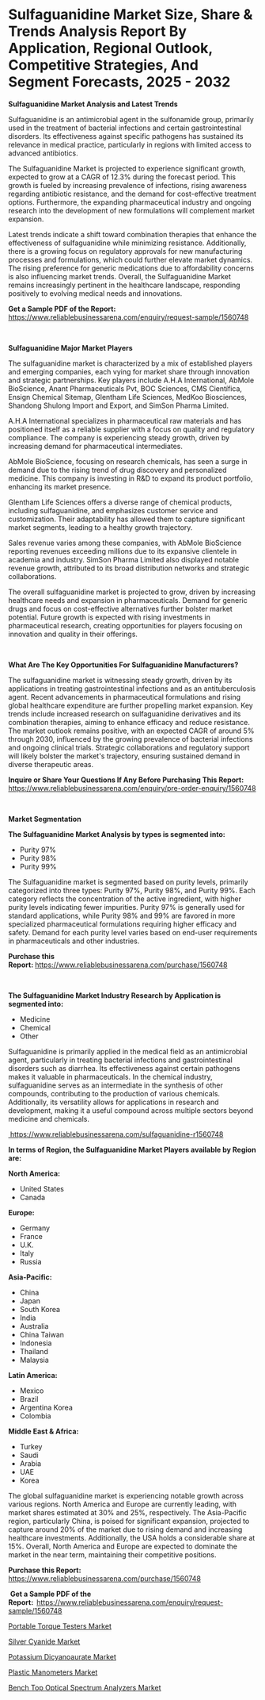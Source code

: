 <p><h1>Sulfaguanidine Market Size, Share & Trends Analysis Report By Application, Regional Outlook, Competitive Strategies, And Segment Forecasts, 2025 - 2032</h1></p><p><strong>Sulfaguanidine Market Analysis and Latest Trends</strong></p>
<p><p>Sulfaguanidine is an antimicrobial agent in the sulfonamide group, primarily used in the treatment of bacterial infections and certain gastrointestinal disorders. Its effectiveness against specific pathogens has sustained its relevance in medical practice, particularly in regions with limited access to advanced antibiotics.</p><p>The Sulfaguanidine Market is projected to experience significant growth, expected to grow at a CAGR of 12.3% during the forecast period. This growth is fueled by increasing prevalence of infections, rising awareness regarding antibiotic resistance, and the demand for cost-effective treatment options. Furthermore, the expanding pharmaceutical industry and ongoing research into the development of new formulations will complement market expansion. </p><p>Latest trends indicate a shift toward combination therapies that enhance the effectiveness of sulfaguanidine while minimizing resistance. Additionally, there is a growing focus on regulatory approvals for new manufacturing processes and formulations, which could further elevate market dynamics. The rising preference for generic medications due to affordability concerns is also influencing market trends. Overall, the Sulfaguanidine Market remains increasingly pertinent in the healthcare landscape, responding positively to evolving medical needs and innovations.</p></p>
<p><strong>Get a Sample PDF of the Report:&nbsp;</strong> <a href="https://www.reliablebusinessarena.com/enquiry/request-sample/1560748?utm_campaign=2518&utm_medium=2&utm_source=Github&utm_content=ia&utm_term=31032025&utm_id=sulfaguanidine">https://www.reliablebusinessarena.com/enquiry/request-sample/1560748</a></p>
<p>&nbsp;</p>
<p><strong>Sulfaguanidine Major Market Players</strong></p>
<p><p>The sulfaguanidine market is characterized by a mix of established players and emerging companies, each vying for market share through innovation and strategic partnerships. Key players include A.H.A International, AbMole BioScience, Anant Pharmaceuticals Pvt, BOC Sciences, CMS Científica, Ensign Chemical Sitemap, Glentham Life Sciences, MedKoo Biosciences, Shandong Shulong Import and Export, and SimSon Pharma Limited.</p><p>A.H.A International specializes in pharmaceutical raw materials and has positioned itself as a reliable supplier with a focus on quality and regulatory compliance. The company is experiencing steady growth, driven by increasing demand for pharmaceutical intermediates. </p><p>AbMole BioScience, focusing on research chemicals, has seen a surge in demand due to the rising trend of drug discovery and personalized medicine. This company is investing in R&D to expand its product portfolio, enhancing its market presence.</p><p>Glentham Life Sciences offers a diverse range of chemical products, including sulfaguanidine, and emphasizes customer service and customization. Their adaptability has allowed them to capture significant market segments, leading to a healthy growth trajectory.</p><p>Sales revenue varies among these companies, with AbMole BioScience reporting revenues exceeding millions due to its expansive clientele in academia and industry. SimSon Pharma Limited also displayed notable revenue growth, attributed to its broad distribution networks and strategic collaborations.</p><p>The overall sulfaguanidine market is projected to grow, driven by increasing healthcare needs and expansion in pharmaceuticals. Demand for generic drugs and focus on cost-effective alternatives further bolster market potential. Future growth is expected with rising investments in pharmaceutical research, creating opportunities for players focusing on innovation and quality in their offerings.</p></p>
<p>&nbsp;</p>
<p><strong>What Are The Key Opportunities For Sulfaguanidine Manufacturers?</strong></p>
<p><p>The sulfaguanidine market is witnessing steady growth, driven by its applications in treating gastrointestinal infections and as an antituberculosis agent. Recent advancements in pharmaceutical formulations and rising global healthcare expenditure are further propelling market expansion. Key trends include increased research on sulfaguanidine derivatives and its combination therapies, aiming to enhance efficacy and reduce resistance. The market outlook remains positive, with an expected CAGR of around 5% through 2030, influenced by the growing prevalence of bacterial infections and ongoing clinical trials. Strategic collaborations and regulatory support will likely bolster the market's trajectory, ensuring sustained demand in diverse therapeutic areas.</p></p>
<p><strong>Inquire or Share Your Questions If Any Before Purchasing This Report:</strong> <a href="https://www.reliablebusinessarena.com/enquiry/pre-order-enquiry/1560748?utm_campaign=2518&utm_medium=2&utm_source=Github&utm_content=ia&utm_term=31032025&utm_id=sulfaguanidine">https://www.reliablebusinessarena.com/enquiry/pre-order-enquiry/1560748</a></p>
<p>&nbsp;</p>
<p><strong>Market Segmentation</strong></p>
<p><strong>The Sulfaguanidine Market Analysis by types is segmented into:</strong></p>
<p><ul><li>Purity 97%</li><li>Purity 98%</li><li>Purity 99%</li></ul></p>
<p><p>The Sulfaguanidine market is segmented based on purity levels, primarily categorized into three types: Purity 97%, Purity 98%, and Purity 99%. Each category reflects the concentration of the active ingredient, with higher purity levels indicating fewer impurities. Purity 97% is generally used for standard applications, while Purity 98% and 99% are favored in more specialized pharmaceutical formulations requiring higher efficacy and safety. Demand for each purity level varies based on end-user requirements in pharmaceuticals and other industries.</p></p>
<p><strong>Purchase this Report:&nbsp;</strong><a href="https://www.reliablebusinessarena.com/purchase/1560748?utm_campaign=2518&utm_medium=2&utm_source=Github&utm_content=ia&utm_term=31032025&utm_id=sulfaguanidine">https://www.reliablebusinessarena.com/purchase/1560748</a></p>
<p>&nbsp;</p>
<p><strong>The Sulfaguanidine Market Industry Research by Application is segmented into:</strong></p>
<p><ul><li>Medicine</li><li>Chemical</li><li>Other</li></ul></p>
<p><p>Sulfaguanidine is primarily applied in the medical field as an antimicrobial agent, particularly in treating bacterial infections and gastrointestinal disorders such as diarrhea. Its effectiveness against certain pathogens makes it valuable in pharmaceuticals. In the chemical industry, sulfaguanidine serves as an intermediate in the synthesis of other compounds, contributing to the production of various chemicals. Additionally, its versatility allows for applications in research and development, making it a useful compound across multiple sectors beyond medicine and chemicals.</p></p>
<p><a href="https://www.reliablebusinessarena.com/sulfaguanidine-r1560748?utm_campaign=2518&utm_medium=2&utm_source=Github&utm_content=ia&utm_term=31032025&utm_id=sulfaguanidine">&nbsp;https://www.reliablebusinessarena.com/sulfaguanidine-r1560748</a></p>
<p><strong>In terms of Region, the Sulfaguanidine Market Players available by Region are:</strong></p>
<p>
    <p> <strong> North America: </strong>
        <ul>
            <li>United States</li>
            <li>Canada</li>
        </ul>
        </p> 
    <p> <strong> Europe: </strong>
        <ul>
            <li>Germany</li>
            <li>France</li>
            <li>U.K.</li>
            <li>Italy</li>
            <li>Russia</li>
        </ul>
        </p> 
    <p> <strong> Asia-Pacific: </strong>
        <ul>
            <li>China</li>
            <li>Japan</li>
            <li>South Korea</li>
            <li>India</li>
            <li>Australia</li>
            <li>China Taiwan</li>
            <li>Indonesia</li>
            <li>Thailand</li>
            <li>Malaysia</li>
        </ul>
        </p> 
    <p> <strong> Latin America: </strong>
        <ul>
            <li>Mexico</li>
            <li>Brazil</li>
            <li>Argentina Korea</li>
            <li>Colombia</li>
        </ul>
        </p> 
    <p> <strong> Middle East & Africa: </strong>
        <ul>
            <li>Turkey</li>
            <li>Saudi</li>
            <li>Arabia</li>
            <li>UAE</li>
            <li>Korea</li>
        </ul>
    </p>
    </p>
<p><p>The global sulfaguanidine market is experiencing notable growth across various regions. North America and Europe are currently leading, with market shares estimated at 30% and 25%, respectively. The Asia-Pacific region, particularly China, is poised for significant expansion, projected to capture around 20% of the market due to rising demand and increasing healthcare investments. Additionally, the USA holds a considerable share at 15%. Overall, North America and Europe are expected to dominate the market in the near term, maintaining their competitive positions.</p></p>
<p><strong>Purchase this Report: </strong><a href="https://www.reliablebusinessarena.com/purchase/1560748?utm_campaign=2518&utm_medium=2&utm_source=Github&utm_content=ia&utm_term=31032025&utm_id=sulfaguanidine">https://www.reliablebusinessarena.com/purchase/1560748</a></p>
<p>&nbsp;<strong>Get a Sample PDF of the Report:&nbsp;&nbsp;</strong><a href="https://www.reliablebusinessarena.com/enquiry/request-sample/1560748?utm_campaign=2518&utm_medium=2&utm_source=Github&utm_content=ia&utm_term=31032025&utm_id=sulfaguanidine">https://www.reliablebusinessarena.com/enquiry/request-sample/1560748</a></p>
<p><strong></strong></p>
<p><p><a href="https://www.linkedin.com/pulse/exploring-growth-potential-portable-torque-testers-market-nio0e?utm_campaign=2518&utm_medium=2&utm_source=Github&utm_content=ia&utm_term=31032025&utm_id=sulfaguanidine">Portable Torque Testers Market</a></p><p><a href="https://github.com/MariaWashington76/Market-Research-Report-List-2/blob/main/silver-cyanide-market.md?utm_campaign=2518&utm_medium=2&utm_source=Github&utm_content=ia&utm_term=31032025&utm_id=sulfaguanidine">Silver Cyanide Market</a></p><p><a href="https://github.com/MarciaRunte/Market-Research-Report-List-2/blob/main/potassium-dicyanoaurate-market.md?utm_campaign=2518&utm_medium=2&utm_source=Github&utm_content=ia&utm_term=31032025&utm_id=sulfaguanidine">Potassium Dicyanoaurate Market</a></p><p><a href="https://www.linkedin.com/pulse/analyzing-global-plastic-manometers-market-growth-prospects-kzhbe?utm_campaign=2518&utm_medium=2&utm_source=Github&utm_content=ia&utm_term=31032025&utm_id=sulfaguanidine">Plastic Manometers Market</a></p><p><a href="https://www.linkedin.com/pulse/comprehensive-bench-top-optical-spectrum-analyzers-market-txnoe?utm_campaign=2518&utm_medium=2&utm_source=Github&utm_content=ia&utm_term=31032025&utm_id=sulfaguanidine">Bench Top Optical Spectrum Analyzers Market</a></p></p>